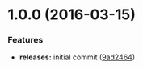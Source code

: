 <a name="1.0.0"></a>
# 1.0.0 (2016-03-15)


### Features

* **releases:** initial commit ([9ad2464](https://github.com/hypeJunction/Elgg-maps_geocoder/commit/9ad2464))



